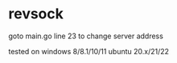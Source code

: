 # revsock

goto main.go line 23 to change server address

tested on windows 8/8.1/10/11
ubuntu 20.x/21/22